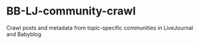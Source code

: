 # BB-LJ-community-crawl
Crawl posts and metadata from topic-specific communities in LiveJournal and Babyblog
